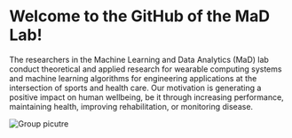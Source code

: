 # Welcome to the GitHub of the MaD Lab!
The researchers in the Machine Learning and Data Analytics (MaD) lab conduct theoretical and applied research for wearable computing systems and machine learning algorithms for engineering applications at the intersection of sports and health care. Our motivation is generating a positive impact on human wellbeing, be it through increasing performance, maintaining health, improving rehabilitation, or monitoring disease.

![Group picutre](GroupPicture.jpg)